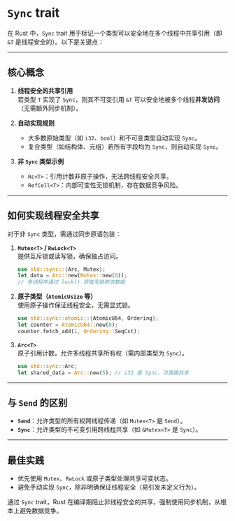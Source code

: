 # `Sync` trait

在 Rust 中，`Sync` trait 用于标记一个类型可以安全地在多个线程中共享引用（即 `&T` 是线程安全的）。以下是关键点：

---

## **核心概念**

1. **线程安全的共享引用**  
   若类型 `T` 实现了 `Sync`，则其不可变引用 `&T` 可以安全地被多个线程**并发访问**（无需额外同步机制）。

2. **自动实现规则**  
   - 大多数原始类型（如 `i32`、`bool`）和不可变类型自动实现 `Sync`。
   - 复合类型（如结构体、元组）若所有字段均为 `Sync`，则自动实现 `Sync`。

3. **非 `Sync` 类型示例**  
   - `Rc<T>`：引用计数非原子操作，无法跨线程安全共享。
   - `RefCell<T>`：内部可变性无锁机制，存在数据竞争风险。

---

## **如何实现线程安全共享**

对于非 `Sync` 类型，需通过同步原语包装：

1. **`Mutex<T>` / `RwLock<T>`**  
   提供互斥锁或读写锁，确保独占访问。  

   ```rust
   use std::sync::{Arc, Mutex};
   let data = Arc::new(Mutex::new(0));
   // 多线程中通过 lock() 获取写锁修改数据
   ```

2. **原子类型（`AtomicUsize` 等）**  
   使用原子操作保证线程安全，无需显式锁。  

   ```rust
   use std::sync::atomic::{AtomicU64, Ordering};
   let counter = AtomicU64::new(0);
   counter.fetch_add(1, Ordering::SeqCst);
   ```

3. **`Arc<T>`**  
   原子引用计数，允许多线程共享所有权（需内部类型为 `Sync`）。  

   ```rust
   use std::sync::Arc;
   let shared_data = Arc::new(5); // i32 是 Sync，可直接共享
   ```

---

## **与 `Send` 的区别**

- **`Send`**：允许类型的所有权跨线程传递（如 `Mutex<T>` 是 `Send`）。
- **`Sync`**：允许类型的不可变引用跨线程共享（如 `&Mutex<T>` 是 `Sync`）。

---

## **最佳实践**

- 优先使用 `Mutex`、`RwLock` 或原子类型处理共享可变状态。
- 避免手动实现 `Sync`，除非明确保证线程安全（易引发未定义行为）。

通过 `Sync` trait，Rust 在编译期阻止非线程安全的共享，强制使用同步机制，从根本上避免数据竞争。
